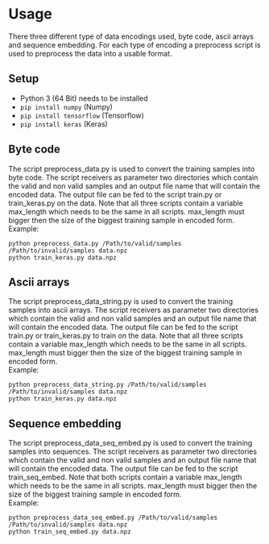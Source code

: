 # Usage

There three different type of data encodings used, byte code, ascii arrays and sequence embedding. For each type of encoding a preprocess script is used to preprocess the data into a usable format.

## Setup

- Python 3 (64 Bit) needs to be installed
- `pip install numpy` (Numpy)
- `pip install tensorflow` (Tensorflow)
- `pip install keras` (Keras)

## Byte code

The script preprocess_data.py is used to convert the training samples into byte code. The script receivers as parameter two directories which contain the valid and non valid samples and an output file name that will contain the encoded data. The output file can be fed to the script train.py or train_keras.py on the data. Note that all three scripts contain a variable max_length which needs to be the same in all scripts. max_length must bigger then the size of the biggest training sample in encoded form.  
Example:
```
python preprocess_data.py /Path/to/valid/samples /Path/to/invalid/samples data.npz
python train_keras.py data.npz
```

## Ascii arrays

The script preprocess_data_string.py is used to convert the training samples into ascii arrays. The script receivers as parameter two directories which contain the valid and non valid samples and an output file name that will contain the encoded data. The output file can be fed to the script train.py or train_keras.py to train on the data. Note that all three scripts contain a variable max_length which needs to be the same in all scripts. max_length must bigger then the size of the biggest training sample in encoded form.  
Example:
```
python preprocess_data_string.py /Path/to/valid/samples /Path/to/invalid/samples data.npz
python train_keras.py data.npz
```

## Sequence embedding

The script preprocess_data_seq_embed.py is used to convert the training samples into sequences. The script receivers as parameter two directories which contain the valid and non valid samples and an output file name that will contain the encoded data. The output file can be fed to the script train_seq_embed. Note that both scripts contain a variable max_length which needs to be the same in all scripts. max_length must bigger then the size of the biggest training sample in encoded form.  
Example:
```
python preprocess_data_seq_embed.py /Path/to/valid/samples /Path/to/invalid/samples data.npz
python train_seq_embed.py data.npz 
```
